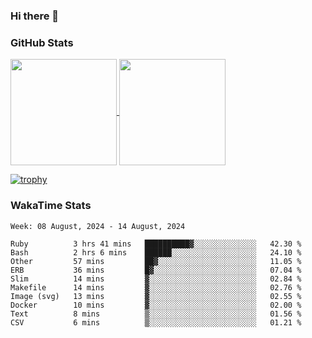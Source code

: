 ### Hi there 👋

### GitHub Stats

<a href="https://github.com/anuraghazra/github-readme-stats">
  <img align="center" height="170px" src="https://github-readme-stats.vercel.app/api/top-langs/?username=tksfjt1024&layout=compact&count_private=true&show_icons=true&show_icons=true&theme=graywhite" />
</a>
<a href="https://github.com/anuraghazra/github-readme-stats">
  <img align="center" height="170px" src="https://github-readme-stats.vercel.app/api?username=tksfjt1024&count_private=true&show_icons=true&show_icons=true&theme=graywhite" />
</a>

[![trophy](https://github-profile-trophy.vercel.app/?username=tksfjt1024)](https://github.com/ryo-ma/github-profile-trophy)

### WakaTime Stats

<!--START_SECTION:waka-->
```text
Week: 08 August, 2024 - 14 August, 2024

Ruby          3 hrs 41 mins   ██████████▓░░░░░░░░░░░░░░   42.30 % 
Bash          2 hrs 6 mins    ██████░░░░░░░░░░░░░░░░░░░   24.10 % 
Other         57 mins         ██▓░░░░░░░░░░░░░░░░░░░░░░   11.05 % 
ERB           36 mins         █▓░░░░░░░░░░░░░░░░░░░░░░░   07.04 % 
Slim          14 mins         ▓░░░░░░░░░░░░░░░░░░░░░░░░   02.84 % 
Makefile      14 mins         ▓░░░░░░░░░░░░░░░░░░░░░░░░   02.76 % 
Image (svg)   13 mins         ▓░░░░░░░░░░░░░░░░░░░░░░░░   02.55 % 
Docker        10 mins         ▓░░░░░░░░░░░░░░░░░░░░░░░░   02.00 % 
Text          8 mins          ▒░░░░░░░░░░░░░░░░░░░░░░░░   01.56 % 
CSV           6 mins          ▒░░░░░░░░░░░░░░░░░░░░░░░░   01.21 % 
```
<!--END_SECTION:waka-->
